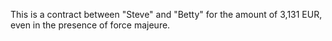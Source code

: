This is a contract between "Steve" and "Betty" for the amount of 3,131 EUR, even in the presence of force majeure.